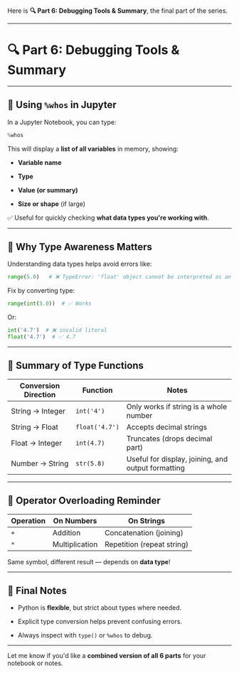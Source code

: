 Here is **🔍 Part 6: Debugging Tools & Summary**, the final part of the series.

---

# 🔍 Part 6: Debugging Tools & Summary

---

## 🧰 Using `%whos` in Jupyter

In a Jupyter Notebook, you can type:

```python
%whos
```

This will display a **list of all variables** in memory, showing:

- **Variable name**
    
- **Type**
    
- **Value (or summary)**
    
- **Size or shape** (if large)
    

✅ Useful for quickly checking **what data types you're working with**.

---

## 🧠 Why Type Awareness Matters

Understanding data types helps avoid errors like:

```python
range(5.0)   # ❌ TypeError: 'float' object cannot be interpreted as an integer
```

Fix by converting type:

```python
range(int(5.0))  # ✅ Works
```

Or:

```python
int('4.7')  # ❌ invalid literal
float('4.7')  # ✅ 4.7
```

---

## 📌 Summary of Type Functions

|Conversion Direction|Function|Notes|
|---|---|---|
|String → Integer|`int('4')`|Only works if string is a whole number|
|String → Float|`float('4.7')`|Accepts decimal strings|
|Float → Integer|`int(4.7)`|Truncates (drops decimal part)|
|Number → String|`str(5.8)`|Useful for display, joining, and output formatting|

---

## 🧠 Operator Overloading Reminder

|Operation|On Numbers|On Strings|
|---|---|---|
|`+`|Addition|Concatenation (joining)|
|`*`|Multiplication|Repetition (repeat string)|

Same symbol, different result — depends on **data type**!

---

## 🏁 Final Notes

- Python is **flexible**, but strict about types where needed.
    
- Explicit type conversion helps prevent confusing errors.
    
- Always inspect with `type()` or `%whos` to debug.
    

---

Let me know if you'd like a **combined version of all 6 parts** for your notebook or notes.